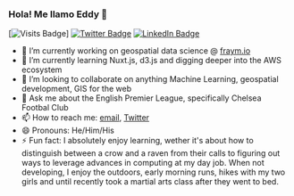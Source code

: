 ### Hola! Me llamo Eddy  👋

[![Visits Badge](https://badges.pufler.dev/visits/EChebelyon/EChebelyon)]
[![Twitter Badge](https://img.shields.io/badge/Twitter-Profile-informational?style=flat&logo=twitter&logoColor=white&color=1CA2F1)](https://twitter.com/Echebelyon)
[![LinkedIn Badge](https://img.shields.io/badge/LinkedIn-Profile-informational?style=flat&logo=linkedin&logoColor=white&color=0D76A8)](https://www.linkedin.com/in/eddy-chebelyon/)

- 🔭 I’m currently working on geospatial data science @ [fraym.io](https://fraym.io/)
- 🌱 I’m currently learning Nuxt.js, d3.js and digging deeper into the AWS ecosystem
- 👯 I’m looking to collaborate on anything Machine Learning, geospatial development, GIS for the web
- 💬 Ask me about the English Premier League, specifically Chelsea Footbal Club
- 📫 How to reach me: [email](kipedie@gmail.com), [Twitter](https://twitter.com/EChebelyon)
- 😄 Pronouns: He/Him/His
- ⚡ Fun fact: I absolutely enjoy learning, wether it's about how to distinguish between a crow and a raven from their calls to figuring out ways to leverage advances in computing at my day job. When not developing, I enjoy the outdoors, early morning runs, hikes with my two girls and until recently took a martial arts class after they went to bed.

